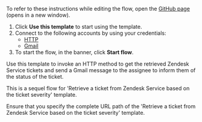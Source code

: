 To refer to these instructions while editing the flow, open the [GitHub page](https://github.com/ot4i/app-connect-templates/tree/main/resources/markdown/Send%20a%20Gmail%20message%20to%20the%20assignee%20based%20on%20the%20retrieved%20Zendesk%20Service%20ticket%20severity_instructions.md) (opens in a new window).

1. Click **Use this template** to start using the template.
2. Connect to the following accounts by using your credentials:
   - [HTTP](https://ibm.biz/ach2http)
   - [Gmail](https://ibm.biz/acgmail)
3. To start the flow, in the banner, click **Start flow**.


Use this template to invoke an HTTP method to get the retrieved Zendesk Service tickets and send a Gmail message to the assignee to inform them of the status of the ticket. 

This is a sequel flow for 'Retrieve a ticket from Zendesk Service based on the ticket severity' template.

Ensure that you specify the complete URL path of the 'Retrieve a ticket from Zendesk Service based on the ticket severity' template. 






